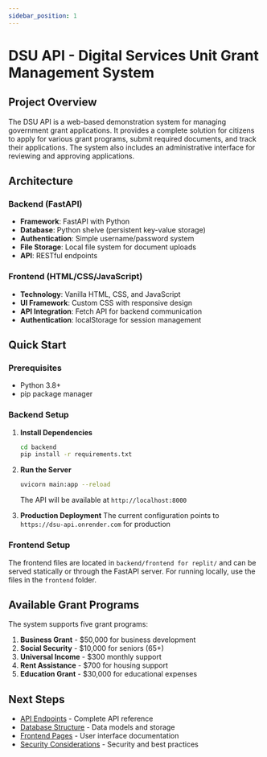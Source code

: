 ```yaml
---
sidebar_position: 1
---
```


# DSU API - Digital Services Unit Grant Management System

## Project Overview

The DSU API is a web-based demonstration system for managing government grant applications. It provides a complete solution for citizens to apply for various grant programs, submit required documents, and track their applications. The system also includes an administrative interface for reviewing and approving applications.

## Architecture

### Backend (FastAPI)
- **Framework**: FastAPI with Python
- **Database**: Python shelve (persistent key-value storage)
- **Authentication**: Simple username/password system
- **File Storage**: Local file system for document uploads
- **API**: RESTful endpoints

### Frontend (HTML/CSS/JavaScript)
- **Technology**: Vanilla HTML, CSS, and JavaScript
- **UI Framework**: Custom CSS with responsive design
- **API Integration**: Fetch API for backend communication
- **Authentication**: localStorage for session management

## Quick Start

### Prerequisites
- Python 3.8+
- pip package manager

### Backend Setup

1. **Install Dependencies**
   ```bash
   cd backend
   pip install -r requirements.txt
   ```

2. **Run the Server**
   ```bash
   uvicorn main:app --reload
   ```
   
   The API will be available at `http://localhost:8000`

3. **Production Deployment**
   The current configuration points to `https://dsu-api.onrender.com` for production

### Frontend Setup

The frontend files are located in `backend/frontend for replit/` and can be served statically or through the FastAPI server.
For running locally, use the files in the `frontend` folder.

## Available Grant Programs

The system supports five grant programs:

1. **Business Grant** - $50,000 for business development
2. **Social Security** - $10,000 for seniors (65+)
3. **Universal Income** - $300 monthly support
4. **Rent Assistance** - $700 for housing support
5. **Education Grant** - $30,000 for educational expenses

## Next Steps

- [API Endpoints](/docs/api/endpoints) - Complete API reference
- [Database Structure](/docs/database/structure) - Data models and storage
- [Frontend Pages](/docs/frontend/pages) - User interface documentation
- [Security Considerations](/docs/security/overview) - Security and best practices
